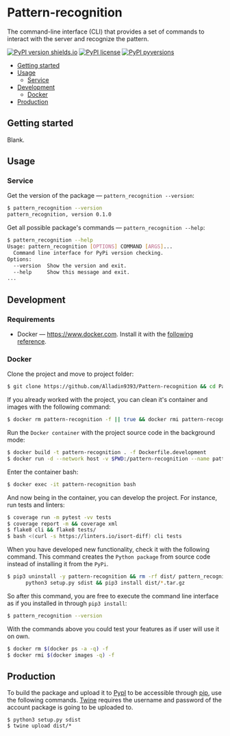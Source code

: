 # Pattern-recognition
The command-line interface (CLI) that provides a set of commands to interact with the server and recognize the pattern.

[![PyPI version shields.io](https://img.shields.io/pypi/v/pattern-recognition-cli.svg)](https://pypi.python.org/pypi/pattern-recognition-cli/)
[![PyPI license](https://img.shields.io/pypi/l/pattern-recognition-cli.svg)](https://pypi.python.org/pypi/pattern-recognition-cli/)
[![PyPI pyversions](https://img.shields.io/pypi/pyversions/pattern-recognition-cli.svg)](https://pypi.python.org/pypi/pattern-recognition-cli/)

  * [Getting started](#getting-started)
  * [Usage](#usage)
    * [Service](#service)
  * [Development](#development)
    * [Docker](#docker)
  * [Production](#production)

## Getting started

Blank.

## Usage

### Service

Get the version of the package — ``pattern_recognition --version``:

```bash
$ pattern_recognition --version
pattern_recognition, version 0.1.0
```

Get all possible package's commands — ``pattern_recognition --help``:

```bash
$ pattern_recognition --help
Usage: pattern_recognition [OPTIONS] COMMAND [ARGS]...
  Command line interface for PyPi version checking.
Options:
  --version  Show the version and exit.
  --help     Show this message and exit.
...
```

## Development

<h3 id="development-requirements">Requirements</h4>

- Docker — https://www.docker.com. Install it with the [following reference](https://docs.docker.com/install).

### Docker

Clone the project and move to project folder:

```bash
$ git clone https://github.com/Alladin9393/Pattern-recognition && cd Pattern-recognition
```

If you already worked with the project, you can clean it's container and images with the following command:

```bash
$ docker rm pattern-recognition -f || true && docker rmi pattern-recognition -f || true
```

Run the ``Docker container`` with the project source code in the background mode:

```bash
$ docker build -t pattern-recognition . -f Dockerfile.development
$ docker run -d --network host -v $PWD:/pattern-recognition --name pattern-recognition pattern-recognition
```

Enter the container bash:

```bash
$ docker exec -it pattern-recognition bash
```

And now being in the container, you can develop the project. For instance, run tests and linters:

```bash
$ coverage run -m pytest -vv tests
$ coverage report -m && coverage xml
$ flake8 cli && flake8 tests/
$ bash <(curl -s https://linters.io/isort-diff) cli tests
```

When you have developed new functionality, check it with the following command. This command creates the ``Python package``
from source code instead of installing it from the ``PyPi``.

```bash
$ pip3 uninstall -y pattern-recognition && rm -rf dist/ pattern_recognition_cli.egg-info && \
      python3 setup.py sdist && pip3 install dist/*.tar.gz
```

So after this command, you are free to execute the command line interface as if you installed in through ``pip3 install``:

```bash
$ pattern_recognition --version
```

With the commands above you could test your features as if user will use it on own.

```bash
$ docker rm $(docker ps -a -q) -f
$ docker rmi $(docker images -q) -f
```

## Production

To build the package and upload it to [PypI](https://pypi.org) to be accessible through [pip](https://github.com/pypa/pip),
use the following commands. [Twine](https://twine.readthedocs.io/en/latest/) requires the username and password of the
account package is going to be uploaded to.

```build
$ python3 setup.py sdist
$ twine upload dist/*
```